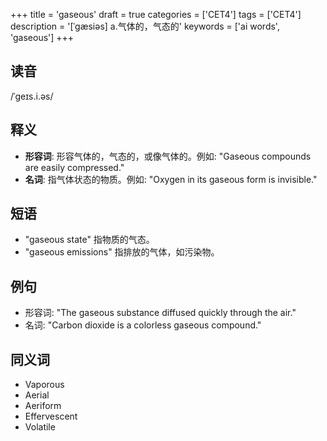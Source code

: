 +++
title = 'gaseous'
draft = true
categories = ['CET4']
tags = ['CET4']
description = '[ˈgæsiəs] a.气体的，气态的'
keywords = ['ai words', 'gaseous']
+++

## 读音
/ˈɡeɪs.i.əs/

## 释义
- **形容词**: 形容气体的，气态的，或像气体的。例如: "Gaseous compounds are easily compressed."
- **名词**: 指气体状态的物质。例如: "Oxygen in its gaseous form is invisible."

## 短语
- "gaseous state" 指物质的气态。
- "gaseous emissions" 指排放的气体，如污染物。

## 例句
- 形容词: "The gaseous substance diffused quickly through the air."
- 名词: "Carbon dioxide is a colorless gaseous compound."

## 同义词
- Vaporous
- Aerial
- Aeriform
- Effervescent
- Volatile
